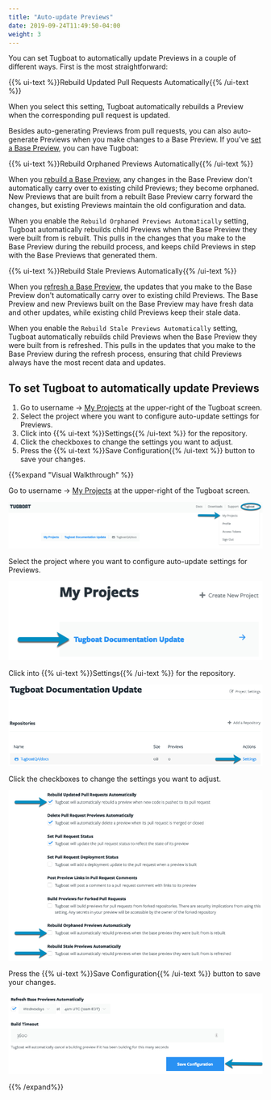 ```yaml
---
title: "Auto-update Previews"
date: 2019-09-24T11:49:50-04:00
weight: 3
---
```


You can set Tugboat to automatically update Previews in a couple of different
ways. First is the most straightforward:

{{% ui-text %}}Rebuild Updated Pull Requests Automatically{{% /ui-text %}}

When you select this setting, Tugboat automatically rebuilds a Preview when the
corresponding pull request is updated.

Besides auto-generating Previews from pull requests, you can also auto-generate
Previews when you make changes to a Base Preview. If you've
[set a Base Preview](../../work-with-base-previews/set-a-base-preview/), you can
have Tugboat:

{{% ui-text %}}Rebuild Orphaned Previews Automatically{{% /ui-text %}}

When you
[rebuild a Base Preview](../../work-with-base-previews/change-or-update/#change-a-base-preview),
any changes in the Base Preview don't automatically carry over to existing child
Previews; they become orphaned. New Previews that are built from a rebuilt Base
Preview carry forward the changes, but existing Previews maintain the old
configuration and data.

When you enable the `Rebuild Orphaned Previews Automatically` setting, Tugboat
automatically rebuilds child Previews when the Base Preview they were built from
is rebuilt. This pulls in the changes that you make to the Base Preview during
the rebuild process, and keeps child Previews in step with the Base Previews
that generated them.

{{% ui-text %}}Rebuild Stale Previews Automatically{{% /ui-text %}}

When you
[refresh a Base Preview](../../work-with-base-previews/change-or-update/#update-a-base-preview),
the updates that you make to the Base Preview don't automatically carry over to
existing child Previews. The Base Preview and new Previews built on the Base
Preview may have fresh data and other updates, while existing child Previews
keep their stale data.

When you enable the `Rebuild Stale Previews Automatically` setting, Tugboat
automatically rebuilds child Previews when the Base Preview they were built from
is refreshed. This pulls in the updates that you make to the Base Preview during
the refresh process, ensuring that child Previews always have the most recent
data and updates.

## To set Tugboat to automatically update Previews

1. Go to username -> [My Projects](https://dashboard.tugboat.qa/projects) at the
   upper-right of the Tugboat screen.
2. Select the project where you want to configure auto-update settings for
   Previews.
3. Click into {{% ui-text %}}Settings{{% /ui-text %}} for the repository.
4. Click the checkboxes to change the settings you want to adjust.
5. Press the {{% ui-text %}}Save Configuration{{% /ui-text %}} button to save
   your changes.

{{%expand "Visual Walkthrough" %}}

Go to username -> [My Projects](https://dashboard.tugboat.qa/projects) at the
upper-right of the Tugboat screen.

![Go to username -> My Projects](/_images/go-to-user-my-projects.png)

Select the project where you want to configure auto-update settings for
Previews.

![Select the project](/_images/select-a-project.png)

Click into {{% ui-text %}}Settings{{% /ui-text %}} for the repository.

![Go to Repository Settings](/_images/go-to-repository-settings.png)

Click the checkboxes to change the settings you want to adjust.

![Click the checkboxes to turn auto-update Preview options on or off](/_images/auto-update-preview-repository-settings.png)

Press the {{% ui-text %}}Save Configuration{{% /ui-text %}} button to save your
changes.

![Press the Save Configuration button](/_images/repository-settings-press-save-configuration.png)

{{% /expand%}}
